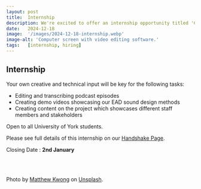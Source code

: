 ```yaml
---
layout: post
title:  Internship
description: We're excited to offer an internship opportunity titled 'Creative and Accessible Content Creation', focused on working to develop creative and accessible content to promote the EAD methods.
date:   2024-12-18
image:  '/images/2024-12-18-internship.webp'
image-alt: 'Computer screen with video editing software.'
tags:   [internship, hiring]
---  
```


## Internship
Your own creative and technical input will be key for the following tasks:

- Editing and transcribing podcast episodes
- Creating demo videos showcasing our EAD sound design methods
- Creating content on the project which showcases different staff members and stakeholders

Open to all University of York students.

Please see full details of this internship on our [Handshake Page](https://york.joinhandshake.co.uk/jobs/154805/share_preview).

Closing Date : **2nd January**

<br><br>

Photo by <a href="https://unsplash.com/@mattykwong1?utm_content=creditCopyText&utm_medium=referral&utm_source=unsplash">Matthew Kwong</a> on <a href="https://unsplash.com/photos/person-using-macbook-pro-turned-on-qJgW5ewKCO8?utm_content=creditCopyText&utm_medium=referral&utm_source=unsplash">Unsplash</a>.


